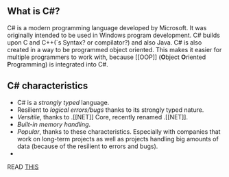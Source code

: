 ## What is C#?
C# is a modern programming language developed by Microsoft. It was originally intended to be used in Windows program development. C# builds upon C and C++(´s Syntax? or compilator?) and also Java. C# is also created in a way to be programmed object oriented. This makes it easier for multiple programmers to work with, because [[OOP]] (**O**bject **O**riented **P**rogramming) is integrated into C#.

## C# characteristics
* C# is a *strongly typed* language.
* Resilient to *logical errors/bugs* thanks to its strongly typed nature.
* *Versitile*, thanks to .[[NET]] Core, recently renamed .[[NET]]. 
* *Built-in memory handling*.
* *Popular*, thanks to these characteristics. Especially with companies that work on long-term projects as well as projects handling big amounts of data (because of the resilient to errors and bugs).
* 

READ [THIS](https://learn.microsoft.com/en-us/dotnet/csharp/tour-of-csharp/) 